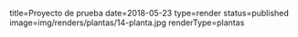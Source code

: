 title=Proyecto de prueba
date=2018-05-23
type=render
status=published
image=img/renders/plantas/14-planta.jpg
renderType=plantas
~~~~~~